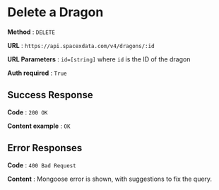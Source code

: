 # Delete a Dragon

**Method** : `DELETE`

**URL** : `https://api.spacexdata.com/v4/dragons/:id`

**URL Parameters** : `id=[string]` where `id` is the ID of the dragon

**Auth required** : `True`

## Success Response

**Code** : `200 OK`

**Content example** : `OK`

## Error Responses

**Code** : `400 Bad Request`

**Content** : Mongoose error is shown, with suggestions to fix the query.
